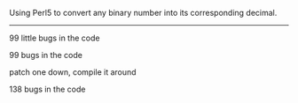 Using Perl5 to convert any binary number into its corresponding decimal.

--------------------------------

99 little bugs in the code

99 bugs in the code

patch one down, compile it around

138 bugs in the code
